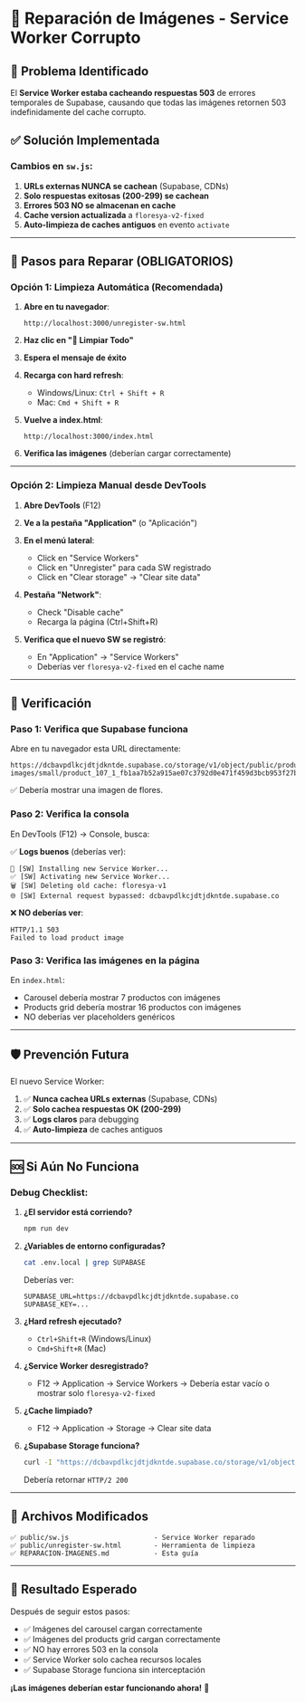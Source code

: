 # 🔧 Reparación de Imágenes - Service Worker Corrupto

## 🎯 Problema Identificado

El **Service Worker estaba cacheando respuestas 503** de errores temporales de Supabase, causando que todas las imágenes retornen 503 indefinidamente del cache corrupto.

## ✅ Solución Implementada

### Cambios en `sw.js`:

1. **URLs externas NUNCA se cachean** (Supabase, CDNs)
2. **Solo respuestas exitosas (200-299) se cachean**
3. **Errores 503 NO se almacenan en cache**
4. **Cache version actualizada** a `floresya-v2-fixed`
5. **Auto-limpieza de caches antiguos** en evento `activate`

---

## 🚀 Pasos para Reparar (OBLIGATORIOS)

### Opción 1: Limpieza Automática (Recomendada)

1. **Abre en tu navegador**:

   ```
   http://localhost:3000/unregister-sw.html
   ```

2. **Haz clic en "🚀 Limpiar Todo"**

3. **Espera el mensaje de éxito**

4. **Recarga con hard refresh**:
   - Windows/Linux: `Ctrl + Shift + R`
   - Mac: `Cmd + Shift + R`

5. **Vuelve a index.html**:

   ```
   http://localhost:3000/index.html
   ```

6. **Verifica las imágenes** (deberían cargar correctamente)

---

### Opción 2: Limpieza Manual desde DevTools

1. **Abre DevTools** (F12)

2. **Ve a la pestaña "Application"** (o "Aplicación")

3. **En el menú lateral**:
   - Click en "Service Workers"
   - Click en "Unregister" para cada SW registrado
   - Click en "Clear storage" → "Clear site data"

4. **Pestaña "Network"**:
   - Check "Disable cache"
   - Recarga la página (Ctrl+Shift+R)

5. **Verifica que el nuevo SW se registró**:
   - En "Application" → "Service Workers"
   - Deberías ver `floresya-v2-fixed` en el cache name

---

## 🧪 Verificación

### Paso 1: Verifica que Supabase funciona

Abre en tu navegador esta URL directamente:

```
https://dcbavpdlkcjdtjdkntde.supabase.co/storage/v1/object/public/product-images/small/product_107_1_fb1aa7b52a915ae07c3792d0e471f459d3bcb953f27b665675672d762374bda5.webp
```

✅ Debería mostrar una imagen de flores.

### Paso 2: Verifica la consola

En DevTools (F12) → Console, busca:

✅ **Logs buenos** (deberías ver):

```
🔧 [SW] Installing new Service Worker...
✅ [SW] Activating new Service Worker...
🗑️ [SW] Deleting old cache: floresya-v1
🌐 [SW] External request bypassed: dcbavpdlkcjdtjdkntde.supabase.co
```

❌ **NO deberías ver**:

```
HTTP/1.1 503
Failed to load product image
```

### Paso 3: Verifica las imágenes en la página

En `index.html`:

- Carousel debería mostrar 7 productos con imágenes
- Products grid debería mostrar 16 productos con imágenes
- NO deberías ver placeholders genéricos

---

## 🛡️ Prevención Futura

El nuevo Service Worker:

1. ✅ **Nunca cachea URLs externas** (Supabase, CDNs)
2. ✅ **Solo cachea respuestas OK (200-299)**
3. ✅ **Logs claros** para debugging
4. ✅ **Auto-limpieza** de caches antiguos

---

## 🆘 Si Aún No Funciona

### Debug Checklist:

1. **¿El servidor está corriendo?**

   ```bash
   npm run dev
   ```

2. **¿Variables de entorno configuradas?**

   ```bash
   cat .env.local | grep SUPABASE
   ```

   Deberías ver:

   ```
   SUPABASE_URL=https://dcbavpdlkcjdtjdkntde.supabase.co
   SUPABASE_KEY=...
   ```

3. **¿Hard refresh ejecutado?**
   - `Ctrl+Shift+R` (Windows/Linux)
   - `Cmd+Shift+R` (Mac)

4. **¿Service Worker desregistrado?**
   - F12 → Application → Service Workers → Debería estar vacío o mostrar solo `floresya-v2-fixed`

5. **¿Cache limpiado?**
   - F12 → Application → Storage → Clear site data

6. **¿Supabase Storage funciona?**
   ```bash
   curl -I "https://dcbavpdlkcjdtjdkntde.supabase.co/storage/v1/object/public/product-images/small/product_107_1_fb1aa7b52a915ae07c3792d0e471f459d3bcb953f27b665675672d762374bda5.webp"
   ```
   Debería retornar `HTTP/2 200`

---

## 📝 Archivos Modificados

```
✅ public/sw.js                     - Service Worker reparado
✅ public/unregister-sw.html        - Herramienta de limpieza
✅ REPARACION-IMAGENES.md           - Esta guía
```

---

## 🎯 Resultado Esperado

Después de seguir estos pasos:

- ✅ Imágenes del carousel cargan correctamente
- ✅ Imágenes del products grid cargan correctamente
- ✅ NO hay errores 503 en la consola
- ✅ Service Worker solo cachea recursos locales
- ✅ Supabase Storage funciona sin interceptación

**¡Las imágenes deberían estar funcionando ahora!** 🎉
